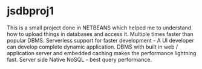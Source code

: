 # jsdbproj1

This is a small project done in NETBEANS which helped me to understand how to upload things in databases and access it.
Multiple times faster than popular DBMS. Serverless support for faster development - A UI developer can develop complete dynamic application. DBMS with built in web / application server and embedded caching makes the performance lightning fast. Server side Native NoSQL - best query performance.
